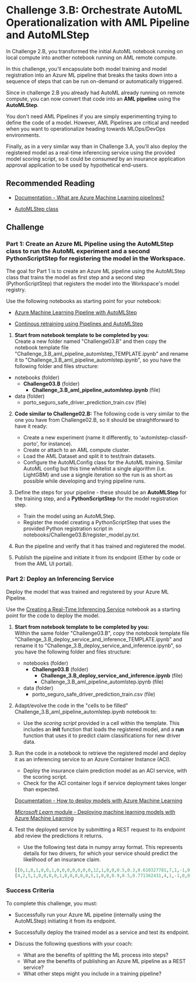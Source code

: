 # Challenge 3.B: Orchestrate AutoML Operationalization with AML Pipeline and AutoMLStep

In Challenge 2.B, you transformed the initial AutoML notebook running on local compute into another notebook running on AML remote compute. 

In this challenge, you'll encapsulate both model training and model registration into an Azure ML pipeline that breaks the tasks down into a sequence of steps that can be run on-demand or automatically triggered. 

Since in challenge 2.B you already had AutoML already running on remote compute, you can now convert that code into an **AML pipeline** using the **AutoMLStep**.

You don't need AML Pipelines if you are simply experimenting trying to define the code of a model. However, AML Pipelines are critical and needed when you want to operationalize heading towards MLOps/DevOps environments. 

Finally, as in a very similar way than in Challenge 3.A, you'll also deploy the registered model as a real-time inferencing service using the provided model scoring script, so it could be *consumed* by an insurance application approval application to be used by hypothetical end-users.

## Recommended Reading

* [Documentation - What are Azure Machine Learning pipelines?](https://docs.microsoft.com/azure/machine-learning/concept-ml-pipelines)

* [AutoMLStep class](https://docs.microsoft.com/en-us/python/api/azureml-train-automl-runtime/azureml.train.automl.runtime.automl_step.automlstep?view=azure-ml-py)

## Challenge

### Part 1: Create an Azure ML Pipeline using the AutoMLStep class to run the AutoML experiment and a second PythonScriptStep for registering the model in the Workspace.

The goal for Part 1 is to create an Azure ML pipeline using the AutoMLStep class that trains the model as first step and a second step (PythonScriptStep) that registers the model into the Workspace's model registry. 

Use the following notebooks as starting point for your notebook:
    
- [Azure Machine Learning Pipeline with AutoMLStep](https://github.com/Azure/MachineLearningNotebooks/blob/master/how-to-use-azureml/machine-learning-pipelines/intro-to-pipelines/aml-pipelines-with-automated-machine-learning-step.ipynb) 

- [Continous retraining using Pipelines and AutoMLStep](https://github.com/Azure/MachineLearningNotebooks/blob/master/how-to-use-azureml/automated-machine-learning/continuous-retraining/auto-ml-continuous-retraining.ipynb)

1. **Start from notebook template to be completed by you:**  
Create a new folder named "Challenge03.B" and then copy the notebook template file "Challenge_3.B_aml_pipeline_automlstep_TEMPLATE.ipynb" and rename it to "Challenge_3.B_aml_pipeline_automlstep.ipynb", so you have the following folder and files structure: 

* notebooks (folder)
    * **Challenge03.B** (folder)
        * **Challenge_3.B_aml_pipeline_automlstep.ipynb** (file)
* data (folder)
    * porto_seguro_safe_driver_prediction_train.csv (file)

2. **Code similar to Challenge02.B:** The following code is very similar to the one you have from Challenge02.B, so it should be straightforward to have it ready:
    - Create a new experiment (name it differently, to 'automlstep-classif-porto', for instance).
    - Create or attach to an AML compute cluster.
    - Load the AML Dataset and split it to test/train datasets.
    - Configure the AutoMLConfig class for the AutoML training. Similar AutoML config but this time whitelist a single algorithm (i.e. LightGBM) and use a signgle iteration so the run is as short as possible while developing and trying pipeline runs. 

2. Define the steps for your pipeline - these should be an **AutoMLStep** for the training step, and a **PythonScriptStep** for the model registration step.
    * Train the model using an AutoMLStep.
    * Register the model creating a PythonScriptStep that uses the provided Python registration script in notebooks/Challenge03.B/register_model.py.txt.

3. Run the pipeline and verify that it has trained and registered the model.

4. Publish the pipeline and initiate it from its endpoint (Either by code or from the AML UI portal).

### Part 2: Deploy an Inferencing Service

Deploy the model that was trained and registered by your Azure ML Pipeline.

Use the [Creating a Real-Time Inferencing Service](https://github.com/MicrosoftDocs/mslearn-aml-labs/blob/master/06-Deploying_a_model.ipynb) notebook as a starting point for the code to deploy the model.

1. **Start from notebook template to be completed by you:**  
Within the same folder "Challenge03.B", copy the notebook template file "Challenge_3.B_deploy_service_and_inference_TEMPLATE.ipynb" and rename it to "Challenge_3.B_deploy_service_and_inference.ipynb", so you have the following folder and files structure: 

    * notebooks (folder)
        * **Challenge03.B** (folder)
            * **Challenge_3.B_deploy_service_and_inference.ipynb** (file)
            * Challenge_3.B_aml_pipeline_automlstep.ipynb (file)
    * data (folder)
        * porto_seguro_safe_driver_prediction_train.csv (file)

2. Adapt/evolve the code in the "cells to be filled" Challenge_3.B_aml_pipeline_automlstep.ipynb notebook to:

    * Use the *scoring script* provided in a cell within the template. This includes an **init** function that loads the registered model, and a **run** function that uses it to predict claim classifications for new driver data.

3. Run the code in a notebook to retrieve the registered model and deploy it as an inferencing service to an Azure Container Instance (ACI).
    * Deploy the insurance claim prediction model as an ACI service, with the scoring script.
    * Check for the ACI container logs if service deployment takes longer than expected.

    [Documentation - How to deploy models with Azure Machine Learning](https://docs.microsoft.com/azure/machine-learning/how-to-deploy-and-where)

    [*Microsoft Learn* module - Deploying machine learning models with Azure Machine Learning](https://docs.microsoft.com/learn/modules/register-and-deploy-model-with-amls/index)

4. Test the deployed service by submitting a REST request to its endpoint abd review the predictions it returns.
    * Use the following test data in numpy array format. This represents details for two drivers, for which your service should predict the likelihood of an insurance claim.

    ```Python
    [[0,1,8,1,0,0,1,0,0,0,0,0,0,0,12,1,0,0,0.5,0.3,0.610327781,7,1,-1,0,-1,1,1,1,2,1,65,1,0.316227766,0.669556409,0.352136337,3.464101615,0.1,0.8,0.6,1,1,6,3,6,2,9,1,1,1,12,0,1,1,0,0,1],
    [4,2,5,1,0,0,0,0,1,0,0,0,0,0,5,1,0,0,0.9,0.5,0.771362431,4,1,-1,0,0,11,1,1,0,1,103,1,0.316227766,0.60632002,0.358329457,2.828427125,0.4,0.5,0.4,3,3,8,4,10,2,7,2,0,3,10,0,0,1,1,0,1]]
    ```

### Success Criteria

To complete this challenge, you must:

* Successfully run your Azure ML pipeline (internally using the AutoMLStep) initiating it from its endpoint.
* Successfully deploy the trained model as a service and test its endpoint.

* Discuss the following questions with your coach:
    * What are the benefits of splitting the ML process into steps?
    * What are the benefits of publishing an Azure ML pipeline as a REST service?
    * What other steps might you include in a training pipeline?
